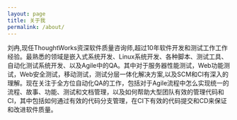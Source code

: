 ```yaml
---
layout: page
title: 关于我
permalink: /about/
---
```

刘冉,现任ThoughtWorks资深软件质量咨询师,超过10年软件开发和测试工作工作经验。最熟悉的领域是嵌入式系统开发、Linux系统开发、各种脚本、测试工具、自动化测试系统开发、以及Agile中的QA。其中对于服务器性能测试，Web功能测试，Web安全测试，移动测试，测试分层一体化解决方案,以及SCM和CI有深入的理解。现在关注于全方位自动化QA的工作，包括对于Agile流程中怎么实现统一的流程、故事、功能、测试和文档管理，以及如何帮助大型团队有效的管理代码和CI，其中包括如何通过有效的代码分支管理，在CI下有效的代码提交和CD来保证和改进软件质量。
